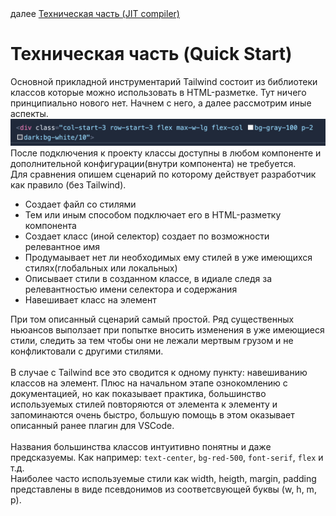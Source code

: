 <div>
далее
<a href="08.md">
Техническая часть (JIT compiler)
</a>
</div>

<h1>Техническая часть (Quick Start)</h1>

<div>
Основной прикладной инструментарий Tailwind состоит из библиотеки классов которые можно использовать в HTML-разметке. Тут ничего принципиально нового нет. Начнем с него, а далее рассмотрим иные аспекты.
</div>

<div>
<img src='./basicExample.jpg'>
</div>

<div>
После подключения к проекту классы доступны в любом компоненте и дополнительной конфигурации(внутри компонента) не требуется.
</div>

<div>
Для сравнения опишем сценарий по которому действует разработчик как правило (без Tailwind).
</div>

<ul>
<li>
Создает файл со стилями
</li>
<li>
Тем или иным способом подключает его в HTML-разметку компонента
</li>
<li>
Создает класс (иной селектор) создает по возможности релевантное имя
</li>
<li>
Продумаывает нет ли необходимых ему стилей в уже имеющихся стилях(глобальных или локальных)
</li>
<li>
Описывает стили в созданном классе, в идиале следя за релевантностью имени селектора и содержания
</li>
<li>
Навешивает класс на элемент
</li>
</ul>

<div>
При том описанный сценарий самый простой. Ряд существенных ньюансов выползает при попытке вносить изменения в уже имеющиеся стили, следить за тем чтобы они не лежали мертвым грузом и не конфликтовали с другими стилями.
</div>

<br/>

<div>
В случае с Tailwind все это сводится к одному пункту: навешиванию классов на элемент.
Плюс на начальном этапе ознокомлению с документацией, но как показывает практика, большинство используемых стилей повторяются от элемента к элементу и запоминаются очень быстро, большую помощь в этом оказывает описанный ранее плагин для VSCode.
</div>

<br/>

<div>
Названия большинства классов интуитивно понятны и даже предсказуемы. Как например: <code>text-center</code>, <code>bg-red-500</code>, <code>font-serif</code>, <code>flex</code> и т.д.
</div>

<div>
Наиболее часто используемые стили как width, heigth, margin, padding представлены в виде псевдонимов из соответсвующей буквы (w, h, m, p).
</div>
